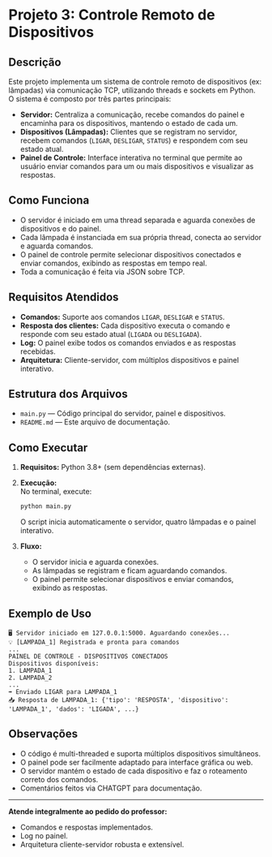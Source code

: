 # Projeto 3: Controle Remoto de Dispositivos

## Descrição

Este projeto implementa um sistema de controle remoto de dispositivos (ex: lâmpadas) via comunicação TCP, utilizando threads e sockets em Python.  
O sistema é composto por três partes principais:

- **Servidor:** Centraliza a comunicação, recebe comandos do painel e encaminha para os dispositivos, mantendo o estado de cada um.
- **Dispositivos (Lâmpadas):** Clientes que se registram no servidor, recebem comandos (`LIGAR`, `DESLIGAR`, `STATUS`) e respondem com seu estado atual.
- **Painel de Controle:** Interface interativa no terminal que permite ao usuário enviar comandos para um ou mais dispositivos e visualizar as respostas.

## Como Funciona

- O servidor é iniciado em uma thread separada e aguarda conexões de dispositivos e do painel.
- Cada lâmpada é instanciada em sua própria thread, conecta ao servidor e aguarda comandos.
- O painel de controle permite selecionar dispositivos conectados e enviar comandos, exibindo as respostas em tempo real.
- Toda a comunicação é feita via JSON sobre TCP.

## Requisitos Atendidos

- **Comandos:** Suporte aos comandos `LIGAR`, `DESLIGAR` e `STATUS`.
- **Resposta dos clientes:** Cada dispositivo executa o comando e responde com seu estado atual (`LIGADA` ou `DESLIGADA`).
- **Log:** O painel exibe todos os comandos enviados e as respostas recebidas.
- **Arquitetura:** Cliente-servidor, com múltiplos dispositivos e painel interativo.

## Estrutura dos Arquivos

- `main.py` — Código principal do servidor, painel e dispositivos.
- `README.md` — Este arquivo de documentação.

## Como Executar

1. **Requisitos:** Python 3.8+ (sem dependências externas).
2. **Execução:**  
   No terminal, execute:
   ```bash
   python main.py
   ```
   O script inicia automaticamente o servidor, quatro lâmpadas e o painel interativo.

3. **Fluxo:**
   - O servidor inicia e aguarda conexões.
   - As lâmpadas se registram e ficam aguardando comandos.
   - O painel permite selecionar dispositivos e enviar comandos, exibindo as respostas.

## Exemplo de Uso

```
🖥️ Servidor iniciado em 127.0.0.1:5000. Aguardando conexões...
💡 [LAMPADA_1] Registrada e pronta para comandos
...
PAINEL DE CONTROLE - DISPOSITIVOS CONECTADOS
Dispositivos disponíveis:
1. LAMPADA_1
2. LAMPADA_2
...
➡️ Enviado LIGAR para LAMPADA_1
📥 Resposta de LAMPADA_1: {'tipo': 'RESPOSTA', 'dispositivo': 'LAMPADA_1', 'dados': 'LIGADA', ...}
```

## Observações

- O código é multi-threaded e suporta múltiplos dispositivos simultâneos.
- O painel pode ser facilmente adaptado para interface gráfica ou web.
- O servidor mantém o estado de cada dispositivo e faz o roteamento correto dos comandos.
- Comentários feitos via CHATGPT para documentação.

---

**Atende integralmente ao pedido do professor:**
- Comandos e respostas implementados.
- Log no painel.
- Arquitetura cliente-servidor robusta e extensível.